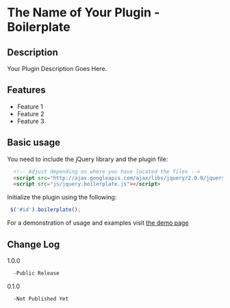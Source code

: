 # The Name of Your Plugin - Boilerplate

## Description

Your Plugin Description Goes Here.

## Features 

* Feature 1
* Feature 2
* Feature 3


## Basic usage 

You need to include the jQuery library and the plugin file:

```html
  <!-- Adjust depending on where you have located the files -->
  <script src="http://ajax.googleapis.com/ajax/libs/jquery/2.0.0/jquery.min.js"></script>
  <script src="js/jquery.boilerplate.js"></script>
```


Initialize the plugin using the following:
```javascript
 $('#id').boilerplate();
```

For a demonstration of usage and examples visit [the demo page](http://your-url.com/)

## Change Log
1.0.0
```html
  -Public Release
```
0.1.0
```html
  -Not Published Yet
```
